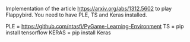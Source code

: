 Implementation of the article https://arxiv.org/abs/1312.5602 to play Flappybird. You need to have PLE, TS and Keras installed.

PLE = https://github.com/ntasfi/PyGame-Learning-Environment
TS = pip install tensorflow
KERAS = pip install Keras
